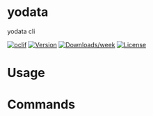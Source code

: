 yodata
=====

yodata cli

[![oclif](https://img.shields.io/badge/cli-oclif-brightgreen.svg)](https://oclif.io)
[![Version](https://img.shields.io/npm/v/mycli.svg)](https://npmjs.org/package/mycli)
[![Downloads/week](https://img.shields.io/npm/dw/mycli.svg)](https://npmjs.org/package/mycli)
[![License](https://img.shields.io/npm/l/mycli.svg)](https://github.com/yodata/yodata/yodata/blob/master/package.json)

<!-- toc -->
# Usage
<!-- usage -->
# Commands
<!-- commands -->

